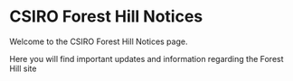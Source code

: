 # CSIRO Forest Hill Notices

Welcome to the CSIRO Forest Hill Notices page.

Here you will find important updates and information regarding the Forest Hill site
